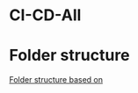 # CI-CD-All

# Folder structure
[Folder structure based on](https://github.com/golang-standards/project-layout)